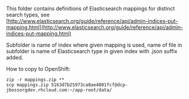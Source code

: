 This folder contains definitions of Elasticsearch mappings for distinct
search types, see [http://www.elasticsearch.org/guide/reference/api/admin-indices-put-mapping.html](http://www.elasticsearch.org/guide/reference/api/admin-indices-put-mapping.html)

Subfolder is name of index where given mapping is used, name of file in 
subfolder is name of Elasticsearch type in given index with .json suffix added.

How to copy to OpenShift:

	zip -r mappings.zip **
	scp mappings.zip 5163d7b25973ca8ae4001fcf@dcp-jbossorgdev.rhcloud.com:~/app-root/data/
